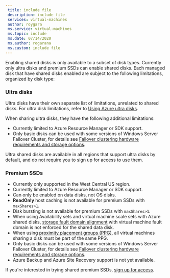 ```yaml
---
 title: include file
 description: include file
 services: virtual-machines
 author: roygara
 ms.service: virtual-machines
 ms.topic: include
 ms.date: 07/14/2020
 ms.author: rogarana
 ms.custom: include file
---
```


Enabling shared disks is only available to a subset of disk types. Currently only ultra disks and premium SSDs can enable shared disks. Each managed disk that have shared disks enabled are subject to the following limitations, organized by disk type:

### Ultra disks

Ultra disks have their own separate list of limitations, unrelated to shared disks. For ultra disk limitations, refer to [Using Azure ultra disks](../articles/virtual-machines/linux/disks-enable-ultra-ssd.md).

When sharing ultra disks, they have the following additional limitations:

- Currently limited to Azure Resource Manager or SDK support. 
- Only basic disks can be used with some versions of Windows Server Failover Cluster, for details see [Failover clustering hardware requirements and storage options](https://docs.microsoft.com/windows-server/failover-clustering/clustering-requirements).

Ultra shared disks are available in all regions that support ultra disks by default, and do not require you to sign up for access to use them.

### Premium SSDs

- Currently only supported in the West Central US region.
- Currently limited to Azure Resource Manager or SDK support. 
- Can only be enabled on data disks, not OS disks.
- **ReadOnly** host caching is not available for premium SSDs with `maxShares>1`.
- Disk bursting is not available for premium SSDs with `maxShares>1`.
- When using Availability sets and virtual machine scale sets with Azure shared disks, [storage fault domain alignment](https://docs.microsoft.com/azure/virtual-machines/windows/manage-availability#use-managed-disks-for-vms-in-an-availability-set) with virtual machine fault domain is not enforced for the shared data disk.
- When using [proximity placement groups (PPG)](../articles/virtual-machines/windows/proximity-placement-groups.md), all virtual machines sharing a disk must be part of the same PPG.
- Only basic disks can be used with some versions of Windows Server Failover Cluster, for details see [Failover clustering hardware requirements and storage options](https://docs.microsoft.com/windows-server/failover-clustering/clustering-requirements).
- Azure Backup and Azure Site Recovery support is not yet available.

If you're interested in trying shared premium SSDs, [sign up for access](https://aka.ms/AzureSharedDiskGASignUp).